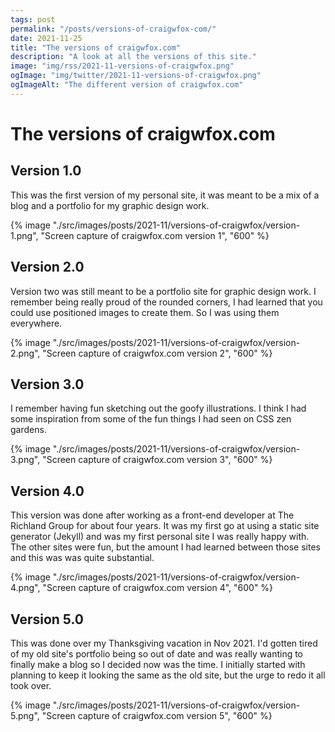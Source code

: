 ```yaml
---
tags: post
permalink: "/posts/versions-of-craigwfox-com/"
date: 2021-11-25
title: "The versions of craigwfox.com"
description: "A look at all the versions of this site."
image: "img/rss/2021-11-versions-of-craigwfox.png"
ogImage: "img/twitter/2021-11-versions-of-craigwfox.png"
ogImageAlt: "The different version of craigwfox.com"
---
```


# The versions of craigwfox.com

## Version 1.0

This was the first version of my personal site, it was meant to be a mix of a blog and a portfolio for my graphic design work.

{% image "./src/images/posts/2021-11/versions-of-craigwfox/version-1.png", "Screen capture of craigwfox.com version 1", "600" %}

## Version 2.0

Version two was still meant to be a portfolio site for graphic design work. I remember being really proud of the rounded corners, I had learned that you could use positioned images to create them. So I was using them everywhere.

{% image "./src/images/posts/2021-11/versions-of-craigwfox/version-2.png", "Screen capture of craigwfox.com version 2", "600" %}

## Version 3.0

I remember having fun sketching out the goofy illustrations. I think I had some inspiration from some of the fun things I had seen on CSS zen gardens.

{% image "./src/images/posts/2021-11/versions-of-craigwfox/version-3.png", "Screen capture of craigwfox.com version 3", "600" %}

## Version 4.0

This version was done after working as a front-end developer at The Richland Group for about four years. It was my first go at using a static site generator (Jekyll) and was my first personal site I was really happy with. The other sites were fun, but the amount I had learned between those sites and this was was quite substantial.

{% image "./src/images/posts/2021-11/versions-of-craigwfox/version-4.png", "Screen capture of craigwfox.com version 4", "600" %}

## Version 5.0

This was done over my Thanksgiving vacation in Nov 2021. I'd gotten tired of my old site's portfolio being so out of date and was really wanting to finally make a blog so I decided now was the time. I initially started with planning to keep it looking the same as the old site, but the urge to redo it all took over.

{% image "./src/images/posts/2021-11/versions-of-craigwfox/version-5.png", "Screen capture of craigwfox.com version 5", "600" %}
